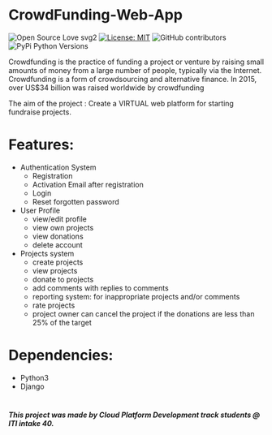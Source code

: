 # CrowdFunding-Web-App
![Open Source Love svg2](https://badges.frapsoft.com/os/v2/open-source.svg?v=103)
[![License: MIT](https://img.shields.io/badge/License-MIT-yellow.svg)](https://github.com/atefhares/CrowdFunding-Web-App/blob/master/LICENSE)
![GitHub contributors](https://img.shields.io/github/contributors/atefhares/CrowdFunding-Web-App)
![PyPi Python Versions](https://img.shields.io/pypi/pyversions/yt2mp3.svg)

Crowdfunding is the practice of funding a project or venture by raising small amounts of money from a large number of people, typically via the Internet. Crowdfunding is a form of crowdsourcing and alternative finance.
In 2015, over US$34 billion was raised worldwide by crowdfunding

The aim of the project​ : Create a VIRTUAL web platform for starting fundraise
projects.

# Features:
- Authentication System
    - Registration
    - Activation Email after registration
    - Login
    - Reset forgotten password
- User Profile
    - view/edit profile
    - view own projects
    - view donations
    - delete account
- Projects​ system
    - create projects
    - view projects
    - donate to projects
    - add comments with replies to comments
    - reporting system: for inappropriate projects and/or comments
    - rate projects
    - project owner can cancel the project if the donations are less than 25% of the target

# Dependencies:
- Python3
- Django

#

**_This project was made by Cloud Platform Development track students @ ITI intake 40._**


